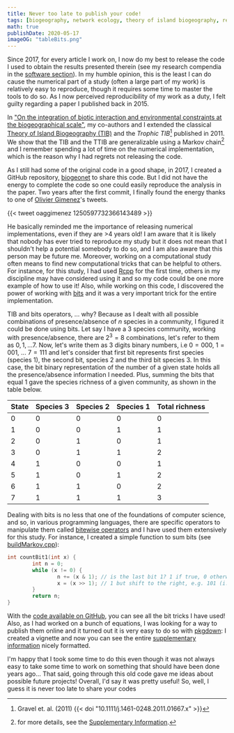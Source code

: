 ```yaml
---
title: Never too late to publish your code!
tags: [biogeography, network ecology, theory of island biogeography, research compendium, code]
math: true
publishDate: 2020-05-17
imageOG: "tableBits.png"
---
```


Since 2017, for every article I work on, I now do my best to release the code I
used to obtain the results presented therein (see my research compendia in the
[software section](/software/)). In my humble opinion, this is the least I can
do cause the numerical part of a study (often a large part of my work) is
relatively easy to reproduce, though it requires some time to master the tools
to do so. As I now perceived reproducibility of my work as a duty, I felt guilty regarding a paper I published back in 2015.

In ["On the integration of biotic interaction and environmental constraints at
the biogeographical
scale"](https://onlinelibrary.wiley.com/doi/full/10.1111/ecog.01714), my
co-authors and I extended the classical [Theory of Island Biogeography
(TIB)](https://en.wikipedia.org/wiki/The_Theory_of_Island_Biogeography) and the
*Trophic TIB*[^note1] published in 2011. We show that the TIB and the TTIB are
generalizable using a Markov chain[^note2] and I remember spending a lot of time
on the numerical implementation, which is the reason why I had regrets not
releasing the code.

As I still had some of the original code in a good shape, in 2017, I created a
GitHub repository, [biogeonet](https://github.com/KevCaz/biogeonet) to share
this code. But I did not have the energy to complete the code so one could
easily reproduce the analysis in the paper. Two years after the first commit, I
finally found the energy thanks to one of  [Olivier
Gimenez](https://oliviergimenez.wordpress.com/)'s tweets.

{{< tweet oaggimenez 1250597732366143489 >}}

He basically reminded me the importance of releasing numerical implementations,
even if they are >4 years old! I am aware that it is likely that nobody has ever
tried to reproduce my study but it does not mean that I shouldn't help a
potential somebody to do so, and I am also aware that this person may be future
me. Moreover, working on a computational study often means to find new
computational tricks that can be helpful to others. For instance, for this
study, I had used [Rcpp](http://www.rcpp.org/) for the first time, others in my
discipline may have considered using it and so my code could be one more example
of how to use it! Also, while working on this code, I discovered the power of
working with [bits](https://en.wikipedia.org/wiki/Bit) and it was a very
important trick for the entire implementation.

TIB and bits operators, ... why? Because as I dealt with all possible
combinations of presence/absence of $n$ species in a community, I figured it
could be done using bits. Let say I have a 3 species community, working with
presence/absence, there are $2^3 = 8$ combinations, let's refer to them as $0,
1, ... 7$. Now, let's write them as 3 digits binary numbers, i.e $0 = 000$, $1 =
001$, ... $7 = 111$ and let's consider that first bit represents first species
(species 1), the second bit, species 2 and the third bit species 3. In this
case, the bit binary representation of the number of a given state holds all the
presence/absence information I needed. Plus, summing the bits that equal 1 gave
the species richness of a given community, as shown in the table below.


|State | Species 3 | Species 2 | Species 1 | Total richness |
|:---- |:----------|:----------|:----------|:---------------|
|0     | 0         | 0         | 0         | 0              |
|1     | 0         | 0         | 1         | 1              |
|2     | 0         | 1         | 0         | 1              |
|3     | 0         | 1         | 1         | 2              |
|4     | 1         | 0         | 0         | 1              |
|5     | 1         | 0         | 1         | 2              |
|6     | 1         | 1         | 0         | 2              |
|7     | 1         | 1         | 1         | 3              |


Dealing with bits is no less that one of the foundations of computer science,
and so, in various programming languages, there are specific operators to
manipulate them called [bitewise
operators](https://www.geeksforgeeks.org/bitwise-operators-in-c-cpp/) and I have
used them extensively for this study. For instance, I created a simple function
to sum bits (see
[buildMarkov.cpp](https://github.com/KevCaz/biogeonet/blob/master/src/buildMarkov.cpp)):

```cpp
int countBit1(int x) {
		int n = 0;
		while (x != 0) {
				n += (x & 1); // is the last bit 1? 1 if true, 0 otherwise
				x = (x >> 1); // 1 but shift to the right, e.g. 101 (i.e. 5) => 010 (2)
		}
		return n;
}
```

With the [code available on GitHub](https://kevcaz.github.io/biogeonet/), you
can see all the bit tricks I have used! Also, as I had worked on a bunch of
equations, I was looking for a way to publish them online and it turned out it
is very easy to do so with [pkgdown](https://kevcaz.github.io/biogeonet/): I
created a vignette and now you can see the entire [supplementary
information](https://kevcaz.github.io/biogeonet/articles/Cazelles_2016_SI.html)
nicely formatted.

I'm happy that I took some time to do this even though it was not always easy to
take some time to work on something that should have been done years ago... That
said, going through this old code gave me ideas about possible future projects!
Overall, I'd say it was pretty useful! So, well, I guess it is never too
late to share your codes



[^note1]: Gravel et. al. (2011) {{< doi "10.1111/j.1461-0248.2011.01667.x" >}}
[^note2]: for more details, see the [Supplementary
Information](https://kevcaz.github.io/biogeonet/articles/Cazelles_2016_SI.html).